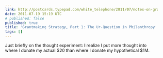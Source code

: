 ```yaml
---
link: http://postcards.typepad.com/white_telephone/2011/07/notes-on-grantmaking-strategy-part-1.html
date: 2011-07-19 15:19 UTC
# published: false
published: true
title: 'Grantmaking Strategy, Part 1: The Ur-Question in Philanthropy'
tags: []
---
```


Just briefly on the thought experiment: I realize I put more thought into where I donate my actual $20 than where I donate my hypothetical $1M.
